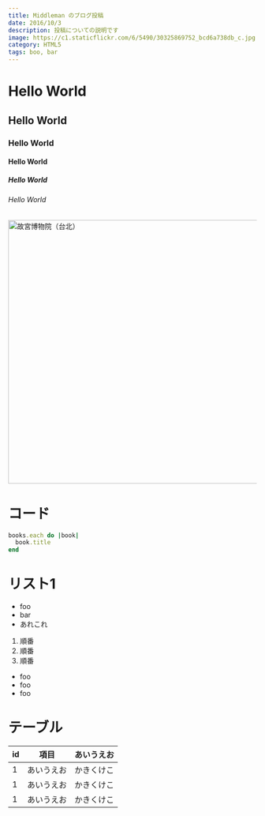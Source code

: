 ```yaml
---
title: Middleman のブログ投稿
date: 2016/10/3
description: 投稿についての説明です
image: https://c1.staticflickr.com/6/5490/30325869752_bcd6a738db_c.jpg
category: HTML5
tags: boo, bar
---
```


# Hello World
## Hello World
### Hello World
#### Hello World
##### Hello World
###### Hello World

<a data-flickr-embed="true"  href="https://www.flickr.com/photos/matsuhisa/30325869752/in/datetaken/" title="故宮博物院（台北）"><img src="https://c1.staticflickr.com/6/5490/30325869752_bcd6a738db_c.jpg" width="800" height="534" alt="故宮博物院（台北）"></a><script async src="//embedr.flickr.com/assets/client-code.js" charset="utf-8"></script>

# コード

```ruby
books.each do |book|
  book.title
end
```

# リスト1

- foo
- bar
- あれこれ

1. 順番
1. 順番
1. 順番
  - foo
  - foo
  - foo

# テーブル

id | 項目 | あいうえお
----- | ----- | -----
1 | あいうえお | かきくけこ
1 | あいうえお | かきくけこ
1 | あいうえお | かきくけこ
